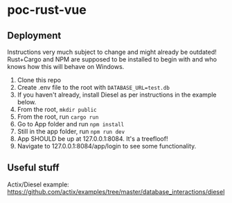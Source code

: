 # poc-rust-vue

## Deployment

Instructions very much subject to change and might already be outdated! Rust+Cargo and NPM are supposed to be installed to begin with and who knows how this will behave on Windows.

1. Clone this repo
2. Create .env file to the root with `DATABASE_URL=test.db`
3. If you haven't already, install Diesel as per instructions in the example below.
4. From the root, `mkdir public`
5. From the root, run `cargo run`
6. Go to App folder and run `npm install`
7. Still in the app folder, run `npm run dev`
8. App SHOULD be up at 127.0.0.1:8084. It's a treefloof!
9. Navigate to 127.0.0.1:8084/app/login to see some functionality.

## Useful stuff

Actix/Diesel example: https://github.com/actix/examples/tree/master/database_interactions/diesel